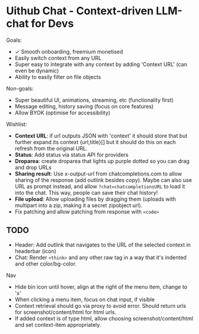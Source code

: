 # Uithub Chat - Context-driven LLM-chat for Devs

Goals:

- ✓ Smooth onboarding, freemium monetised
- Easily switch context from any URL
- Super easy to integrate with any context by adding 'Context URL' (can even be dynamic)
- Ability to easily filter on file objects

Non-goals:

- Super beautiful UI, animations, streaming, etc (functionality first)
- Message editing, history saving (focus on core features)
- Allow BYOK (optimise for accessibility)

Wishlist:

- **Context URL**: if url outputs JSON with 'context' it should store that but further expand its context {url,title}[] but it should do this on each refresh from the original URL.
- **Status**: Add status via status API for providers
- **Droparea**: create droparea that lights up purple dotted so you can drag and drop URLs
- **Sharing result**: Use x-output-url from chatcompletions.com to allow sharing of the response (add outlink besides copy). Maybe can also use URL as prompt instead, and allow `?chat=chatcompletionsURL` to load it into the chat. This way, people can save their chat history!
- **File upload**: Allow uploading files by dragging them (uploads with multipart into a zip, making it a secret zipobject url).
- Fix patching and allow patching from response with `<code>`

## TODO

- Header: Add outlink that navigates to the URL of the selected context in headerbar (icon)
- Chat: Render `<think>` and any other raw tag in a way that it's indented and other color/bg-color.

Nav

- Hide bin icon until hover, align at the right of the menu item, change to 'x'
- When clicking a menu item, focus on chat input, if visible
- Context retrieval should go via proxy to avoid error. Should return urls for screenshot/content/html for html urls.
- If added context is of type html, allow choosing screenshot/content/html and set context-item appropriately.
